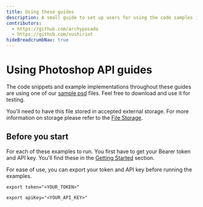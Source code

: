 ```yaml
---
title: Using these guides
description: A small guide to set up users for using the code samples in Photoshop API guides.
contributors:
  - https://github.com/archyposada
  - https://github.com/sushiriot
hideBreadcrumbNav: true
---
```

# Using Photoshop API guides

The code snippets and example implementations throughout these guides are using one of our [sample psd](https://github.com/AdobeDocs/cis-photoshop-api-docs/blob/main/sample_files/Example.psd) files. Feel free to download and use it for testing.

You'll need to have this file stored in accepted external storage. For more information on storage please refer to the [File Storage](../../getting_started/storage_solutions/index.md).

## Before you start

For each of these examples to run. You first have to get your Bearer token and API key. You'll find these in the [Getting Started](../../getting_started/index.md) section.

For ease of use, you can export your token and API key before running the examples.

```shell
export token="<YOUR_TOKEN>"
```

```shell
export apiKey="<YOUR_API_KEY>"
```
